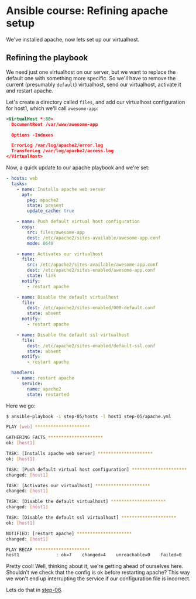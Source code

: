 # Ansible course: Refining apache setup

We've installed apache, now lets set up our virtualhost.

## Refining the playbook

We need just one virtualhost on our server, but we want to replace the default
one with something more specific. So we'll have to remove the current
(presumably `default`) virtualhost, send our virtualhost, activate it and
restart apache.

Let's create a directory called `files`, and add our virtualhost configuration
for host1, which we'll call `awesome-app`:

```xml
<VirtualHost *:80>
  DocumentRoot /var/www/awesome-app

  Options -Indexes

  ErrorLog /var/log/apache2/error.log
  TransferLog /var/log/apache2/access.log
</VirtualHost>
```

Now, a quick update to our apache playbook and we're set:

```yaml
- hosts: web
  tasks:
    - name: Installs apache web server
      apt:
        pkg: apache2
        state: present
        update_cache: true

    - name: Push default virtual host configuration
      copy:
        src: files/awesome-app
        dest: /etc/apache2/sites-available/awesome-app.conf
        mode: 0640

    - name: Activates our virtualhost
      file:
        src: /etc/apache2/sites-available/awesome-app.conf
        dest: /etc/apache2/sites-enabled/awesome-app.conf
        state: link
      notify:
        - restart apache

    - name: Disable the default virtualhost
      file:
        dest: /etc/apache2/sites-enabled/000-default.conf
        state: absent
      notify:
        - restart apache

    - name: Disable the default ssl virtualhost
      file:
        dest: /etc/apache2/sites-enabled/default-ssl.conf
        state: absent
      notify:
        - restart apache

  handlers:
    - name: restart apache
      service:
        name: apache2
        state: restarted
```

Here we go:

```bash
$ ansible-playbook -i step-05/hosts -l host1 step-05/apache.yml

PLAY [web] *********************

GATHERING FACTS *********************
ok: [host1]

TASK: [Installs apache web server] *********************
ok: [host1]

TASK: [Push default virtual host configuration] *********************
changed: [host1]

TASK: [Activates our virtualhost] *********************
changed: [host1]

TASK: [Disable the default virtualhost] *********************
changed: [host1]

TASK: [Disable the default ssl virtualhost] *********************
ok: [host1]

NOTIFIED: [restart apache] *********************
changed: [host1]

PLAY RECAP *********************
host1              : ok=7    changed=4    unreachable=0    failed=0
```

Pretty cool! Well, thinking about it, we're getting ahead of ourselves here.
Shouldn't we check that the config is ok before restarting apache? This way we
won't end up interrupting the service if our configuration file is incorrect.

Lets do that in
[step-06](https://github.com/leucos/ansible-tuto/tree/master/step-06).
